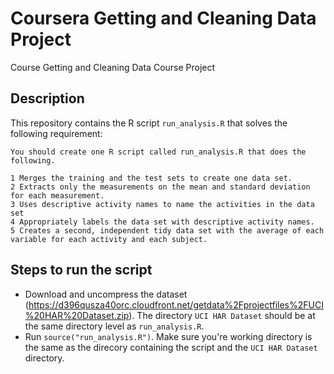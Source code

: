 # Coursera Getting and Cleaning Data Project
Course Getting and Cleaning Data Course Project

## Description
This repository contains the R script `run_analysis.R` that solves the following requirement:

```
You should create one R script called run_analysis.R that does the following.

1 Merges the training and the test sets to create one data set.
2 Extracts only the measurements on the mean and standard deviation for each measurement.
3 Uses descriptive activity names to name the activities in the data set
4 Appropriately labels the data set with descriptive activity names.
5 Creates a second, independent tidy data set with the average of each variable for each activity and each subject.
```

## Steps to run the script

* Download and uncompress the dataset (https://d396qusza40orc.cloudfront.net/getdata%2Fprojectfiles%2FUCI%20HAR%20Dataset.zip). The directory `UCI HAR Dataset` should be at the same directory level as `run_analysis.R`.
* Run `source("run_analysis.R")`. Make sure you're working directory is the same as the direcory containing the script and the `UCI HAR Dataset` directory.
